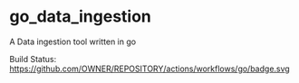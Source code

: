 # go_data_ingestion
A Data ingestion tool written in go

Build Status: https://github.com/OWNER/REPOSITORY/actions/workflows/go/badge.svg
